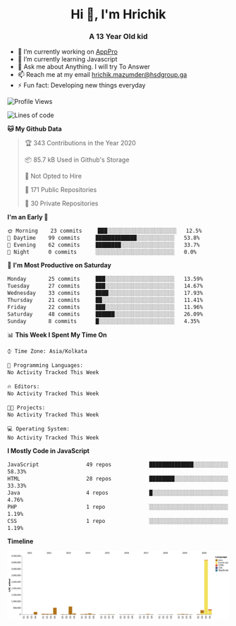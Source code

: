 <h1 align="center">Hi 👋, I'm Hrichik</h1>
<h3 align="center">A 13 Year Old kid</h3>


- 🔭 I’m currently working on [AppPro](https://apppro.in)
- 🌱 I’m currently learning Javascript
- 💬 Ask me about Anything. I will try To Answer
- 📫 Reach me at my email hrichik.mazumder@hsdgroup.ga
- ⚡ Fun fact: Developing new things everyday

<!--START_SECTION:waka-->
![Profile Views](http://img.shields.io/badge/Profile%20Views-2-blue)

![Lines of code](https://img.shields.io/badge/From%20Hello%20World%20I%27ve%20Written-3.0%20million%20lines%20of%20code-blue)

**🐱 My Github Data** 

> 🏆 343 Contributions in the Year 2020
 > 
> 📦 85.7 kB Used in Github's Storage 
 > 
> 🚫 Not Opted to Hire
 > 
> 📜 171 Public Repositories 
 > 
> 🔑 30 Private Repositories  
 > 
**I'm an Early 🐤** 

```text
🌞 Morning    23 commits     ███░░░░░░░░░░░░░░░░░░░░░░   12.5% 
🌆 Daytime    99 commits     █████████████░░░░░░░░░░░░   53.8% 
🌃 Evening    62 commits     ████████░░░░░░░░░░░░░░░░░   33.7% 
🌙 Night      0 commits      ░░░░░░░░░░░░░░░░░░░░░░░░░   0.0%

```
📅 **I'm Most Productive on Saturday** 

```text
Monday       25 commits     ███░░░░░░░░░░░░░░░░░░░░░░   13.59% 
Tuesday      27 commits     ███░░░░░░░░░░░░░░░░░░░░░░   14.67% 
Wednesday    33 commits     ████░░░░░░░░░░░░░░░░░░░░░   17.93% 
Thursday     21 commits     ██░░░░░░░░░░░░░░░░░░░░░░░   11.41% 
Friday       22 commits     ███░░░░░░░░░░░░░░░░░░░░░░   11.96% 
Saturday     48 commits     ██████░░░░░░░░░░░░░░░░░░░   26.09% 
Sunday       8 commits      █░░░░░░░░░░░░░░░░░░░░░░░░   4.35%

```


📊 **This Week I Spent My Time On** 

```text
⌚︎ Time Zone: Asia/Kolkata

💬 Programming Languages: 
No Activity Tracked This Week

🔥 Editors: 
No Activity Tracked This Week

🐱‍💻 Projects: 
No Activity Tracked This Week

💻 Operating System: 
No Activity Tracked This Week

```

**I Mostly Code in JavaScript** 

```text
JavaScript               49 repos            ██████████████░░░░░░░░░░░   58.33% 
HTML                     28 repos            ████████░░░░░░░░░░░░░░░░░   33.33% 
Java                     4 repos             █░░░░░░░░░░░░░░░░░░░░░░░░   4.76% 
PHP                      1 repo              ░░░░░░░░░░░░░░░░░░░░░░░░░   1.19% 
CSS                      1 repo              ░░░░░░░░░░░░░░░░░░░░░░░░░   1.19%

```


**Timeline**

![Chart not found](https://raw.githubusercontent.com/hrichiksite/hrichiksite/master/charts/bar_graph.png) 


<!--END_SECTION:waka-->
